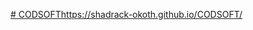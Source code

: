 [# CODSOFT](https://shadrack-okoth.github.io/CODSOFT/landing%20page)https://shadrack-okoth.github.io/CODSOFT/
